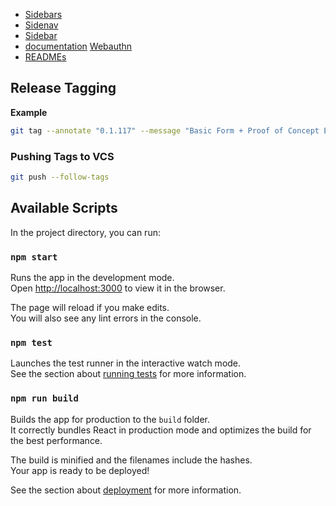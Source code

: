 - [Sidebars](https://github.com/davidde/sidebars)
- [Sidenav](https://trendmicro-frontend.github.io/react-sidenav/)
- [Sidebar](https://paulusschoutsen.nl/react-sidebar/example/index.html)
- [documentation](https://reactjsexample.com/docit-a-simple-and-rapid-react-documentation/)
   [Webauthn](https://github.com/IamSAL/webauthn?ref=reactjsexample.com)
- [READMEs](https://reactjsexample.com/readme-generator-a-fully-featured-editor-with-drag-and-drop-interface-to-easily-build-readmes/)

## Release Tagging ##

**Example**

```bash
git tag --annotate "0.1.117" --message "Basic Form + Proof of Concept Example"
```

### Pushing Tags to VCS ###

```bash
git push --follow-tags
```

## Available Scripts

In the project directory, you can run:

### `npm start`

Runs the app in the development mode.\
Open [http://localhost:3000](http://localhost:3000) to view it in the browser.

The page will reload if you make edits.\
You will also see any lint errors in the console.

### `npm test`

Launches the test runner in the interactive watch mode.\
See the section about [running tests](https://facebook.github.io/create-react-app/docs/running-tests) for more information.

### `npm run build`

Builds the app for production to the `build` folder.\
It correctly bundles React in production mode and optimizes the build for the best performance.

The build is minified and the filenames include the hashes.\
Your app is ready to be deployed!

See the section about [deployment](https://facebook.github.io/create-react-app/docs/deployment) for more information.
